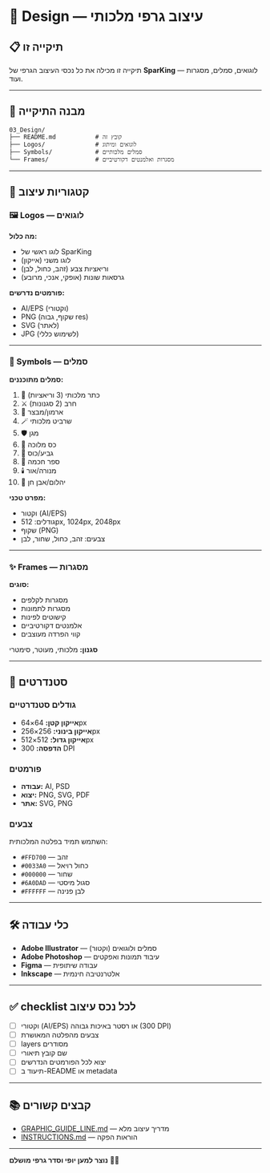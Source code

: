 # 🎨 Design — עיצוב גרפי מלכותי

## 📋 תיקייה זו

תיקייה זו מכילה את כל נכסי העיצוב הגרפי של **SparKing** — לוגואים, סמלים, מסגרות ועוד.

---

## 📂 מבנה התיקייה

```
03_Design/
├── README.md           # קובץ זה
├── Logos/              # לוגואים ומיתוג
├── Symbols/            # סמלים מלכותיים
└── Frames/             # מסגרות ואלמנטים דקורטיביים
```

---

## 🎨 קטגוריות עיצוב

### 🖼 Logos — לוגואים

**מה כלול:**

- לוגו ראשי של SparKing
- לוגו משני (אייקון)
- וריאציות צבע (זהב, כחול, לבן)
- גרסאות שונות (אופקי, אנכי, מרובע)

**פורמטים נדרשים:**

- AI/EPS (וקטורי)
- PNG (שקוף, גבוה res)
- SVG (לאתר)
- JPG (לשימוש כללי)

---

### 🎨 Symbols — סמלים

**סמלים מתוכננים:**

1. 👑 כתר מלכותי (3 וריאציות)
2. ⚔️ חרב (2 סגנונות)
3. 🏰 ארמון/מבצר
4. 🪄 שרביט מלכותי
5. 🛡️ מגן
6. 💺 כס מלוכה
7. 🏺 גביע/כוס
8. 📖 ספר חכמה
9. 🕯️ מנורה/אור
10. 💎 יהלום/אבן חן

**מפרט טכני:**

- וקטור (AI/EPS)
- גודלים: 512px, 1024px, 2048px
- שקוף (PNG)
- צבעים: זהב, כחול, שחור, לבן

---

### ✨ Frames — מסגרות

**סוגים:**

- מסגרות לקלפים
- מסגרות לתמונות
- קישוטים לפינות
- אלמנטים דקורטיביים
- קווי הפרדה מעוצבים

**סגנון:** מלכותי, מעוטר, סימטרי

---

## 📏 סטנדרטים

### גודלים סטנדרטיים

- **אייקון קטן:** 64×64px
- **אייקון בינוני:** 256×256px
- **אייקון גדול:** 512×512px
- **הדפסה:** 300 DPI

### פורמטים

- **עבודה:** AI, PSD
- **יצוא:** PNG, SVG, PDF
- **אתר:** SVG, PNG

### צבעים

השתמש תמיד בפלטה המלכותית:

- `#FFD700` — זהב
- `#0033A0` — כחול רויאל
- `#000000` — שחור
- `#6A0DAD` — סגול מיסטי
- `#FFFFFF` — לבן פנינה

---

## 🛠️ כלי עבודה

- **Adobe Illustrator** — סמלים ולוגואים (וקטור)
- **Adobe Photoshop** — עיבוד תמונות ואפקטים
- **Figma** — עבודה שיתופית
- **Inkscape** — אלטרנטיבה חינמית

---

## ✅ checklist לכל נכס עיצוב

- [ ] וקטורי (AI/EPS) או רסטר באיכות גבוהה (300 DPI)
- [ ] צבעים מהפלטה המאושרת
- [ ] layers מסודרים
- [ ] שם קובץ תיאורי
- [ ] יצוא לכל הפורמטים הנדרשים
- [ ] תיעוד ב-README או metadata

---

## 📚 קבצים קשורים

- [GRAPHIC_GUIDE_LINE.md](../GRAPHIC_GUIDE_LINE.md) — מדריך עיצוב מלא
- [INSTRUCTIONS.md](../INSTRUCTIONS.md) — הוראות הפקה

---

**נוצר למען יופי וסדר גרפי מושלם** 🎨✨
